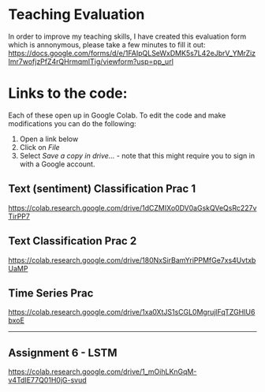 # Teaching Evaluation
In order to improve my teaching skills, I have created this evaluation form which is annonymous, please take a few minutes to fill it out:
https://docs.google.com/forms/d/e/1FAIpQLSeWxDMK5s7L42eJbrV_YMrZizImr7wofjzPfZ4rQHrmqmITig/viewform?usp=pp_url

# Links to the code:

Each of these open up in Google Colab. To edit the code and make modifications you can do the following: 
1. Open a link below
2. Click on *File*
3. Select *Save a copy in drive...* - note that this might require you to sign in with a Google account.

## Text (sentiment) Classification Prac 1
https://colab.research.google.com/drive/1dCZMIXo0DV0aGskQVeQsRc227vTirPP7

## Text Classification Prac 2
https://colab.research.google.com/drive/180NxSirBamYriPPMfGe7xs4UvtxbUaMP

## Time Series Prac
https://colab.research.google.com/drive/1xa0XtJS1sCGL0MgrujlFqTZGHIU6bxoE

<hr>

## Assignment 6 - LSTM
https://colab.research.google.com/drive/1_mOihLKnGqM-v4TdIE77Q01H0jG-svud
